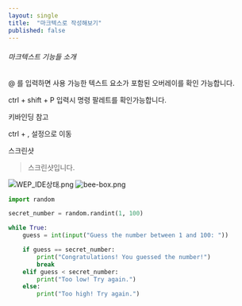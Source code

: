 ```yaml
---
layout: single
title:  "마크텍스로 작성해보기"
published: false
---
```


###### 마크텍스트 기능들 소개

@ 를 입력하면 사용 가능한 텍스트 요소가 포함된 오버레이를 확인 가능합니다.

ctrl + shift + P 입력시 명령 팔레트를 확인가능합니다.

키바인딩 참고 

ctrl + , 설정으로 이동

스크린샷

> 스크린샷입니다.

![WEP_IDE상태.png](../images/2024-03-25-second/df75897d14b76d141437ca3e22e777113962ea4e.png)
![bee-box.png](../images/2024-06-25-bee-box-Keyboard-settings/7367d3a43034c348a6db13843ba414ad63a4f0eb.png)

```python
import random

secret_number = random.randint(1, 100)

while True:
    guess = int(input("Guess the number between 1 and 100: "))

    if guess == secret_number:
        print("Congratulations! You guessed the number!")
        break
    elif guess < secret_number:
        print("Too low! Try again.")
    else:
        print("Too high! Try again.")
```
